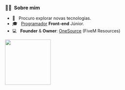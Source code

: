  <h3> 🙋‍♂️ &nbsp;Sobre mim </h3>

- 🤔 &nbsp; Procuro explorar novas tecnologias.
- 🎓 &nbsp; [Programador](https://marquezdev.com.br) **Front-end** Júnior.
- 💻 &nbsp; **Founder** & **Owner**: [OneSource](https://discord.gg/ybFtuSEuqb) (FiveM Resources)

<img height=150 src="https://github-readme-stats.vercel.app/api/top-langs/?username=marquezzx&layout=compact&card_width=306&theme=dark&hide_title=false&langs_count=5&hide_border=true" />
